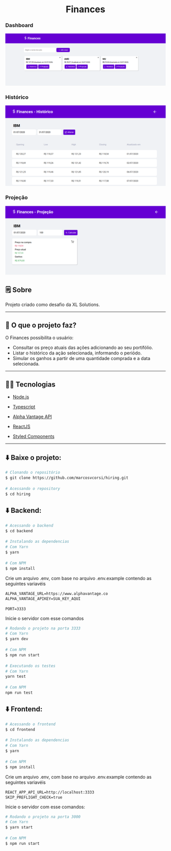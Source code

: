
<h1 align="center">
  Finances
</h1>

### Dashboard
<img src=".github/finances_1.png" />

### Histórico
<img src=".github/finances_2.png" />

### Projeção 
<img src=".github/finances_3.png" />

## 🗒️ Sobre

Projeto criado como desafio da XL Solutions.

---

## 🚀️ O que o projeto faz?

O Finances possibilita o usuário:
- Consultar os preço atuais das ações adicionando ao seu portifólio.
- Listar o histórico da ação selecionada, informando o periódo.
- Simular os ganhos a partir de uma quantidade comprada e a data selecionada.

---

## 👨‍💻️ Tecnologias

- [Node.js](https://nodejs.org/en/)

- [Typescript](https://www.typescriptlang.org/)

- [Alpha Vantage API](https://www.alphavantage.co/documentation/)

- [ReactJS](https://reactjs.org/)

- [Styled Components](https://styled-components.com/)

---

## ⬇️ Baixe o projeto:

```bash
# Clonando o repositório
$ git clone https://github.com/marcosvcorsi/hiring.git

# Acessando o repository
$ cd hiring
```
## ⬇️ Backend:
```bash
# Acessando o backend
$ cd backend

# Instalando as dependencias
# Com Yarn
$ yarn

# Com NPM
$ npm install
```
Crie um arquivo .env, com base no arquivo .env.example contendo as seguintes variavéis
```
ALPHA_VANTAGE_URL=https://www.alphavantage.co
ALPHA_VANTAGE_APIKEY=SUA_KEY_AQUI

PORT=3333
```
Inicie o servidor com esse comandos
```bash
# Rodando o projeto na porta 3333
# Com Yarn
$ yarn dev

# Com NPM
$ npm run start

# Executando os testes
# Com Yarn
yarn test

# Com NPM
npm run test
```

## ⬇️ Frontend:
```bash
# Acessando o frontend
$ cd frontend

# Instalando as dependencias
# Com Yarn
$ yarn

# Com NPM
$ npm install
```
Crie um arquivo .env, com base no arquivo .env.example contendo as seguintes variavéis
```
REACT_APP_API_URL=http://localhost:3333
SKIP_PREFLIGHT_CHECK=true
```
Inicie o servidor com esse comandos:
```bash
# Rodando o projeto na porta 3000
# Com Yarn
$ yarn start

# Com NPM
$ npm run start
```
